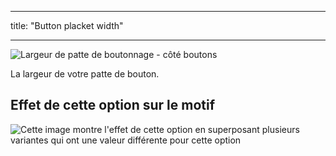 - - -
title: "Button placket width"
- - -

![Largeur de patte de boutonnage - côté boutons](buttonplacketwidth.svg)

La largeur de votre patte de bouton.

## Effet de cette option sur le motif

![Cette image montre l'effet de cette option en superposant plusieurs variantes qui ont une valeur différente pour cette option](simon_buttonplacketwidth_sample.svg "Effect of this option on the pattern")
